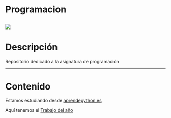 # **Programacion**
![](https://i0.wp.com/ensedeciencia.com/wp-content/uploads/2022/03/Python-P.jpg?resize=800%2C451&ssl=1)
-----
# Descripción  
Repositorio dedicado a la asignatura de programación

----------
# Contenido
Estamos estudiando desde [aprendepython.es](https://aprendepython.es/)  

Aquí tenemos el [Trabajo del año](Contenidos/Readme.md)  
